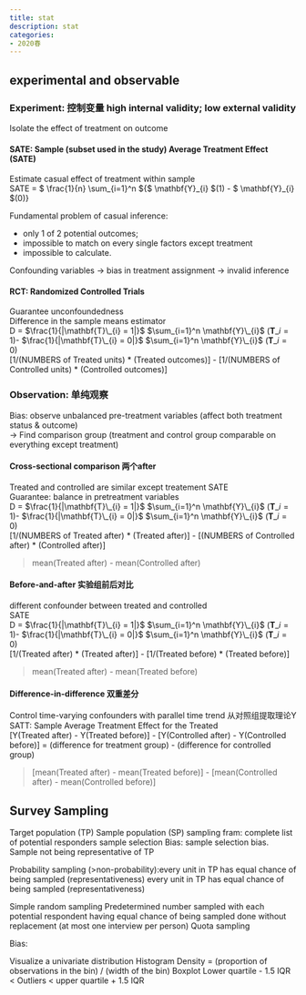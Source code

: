 ```yaml
---
title: stat
description: stat
categories: 
- 2020春
---
```

## experimental and observable

### Experiment: 控制变量 high internal validity; low external validity  
Isolate the effect of treatment on outcome  

#### SATE: Sample (subset used in the study) Average Treatment Effect (SATE)  
Estimate casual effect of treatment within sample  
SATE = $ \frac{1}{n} \sum_{i=1}^n ${$ \mathbf{Y}\_{i} $(1) - $ \mathbf{Y}\_{i} $(0)}  

Fundamental problem of casual inference:  
* only 1 of 2 potential outcomes;  
* impossible to match on every single factors except treatment  
* impossible to calculate.  

Confounding variables -> bias in treatment assignment -> invalid inference  
		
#### RCT: Randomized Controlled Trials
Guarantee unconfoundedness  
Difference in the sample means estimator  
D = $\frac{1}{|\mathbf{T}\_{i} = 1|}$  $\sum_{i=1}^n \mathbf{Y}\_{i}$ ($\mathbf{T}\_{i} = 1$)- $\frac{1}{|\mathbf{T}\_{i} = 0|}$  $\sum_{i=1}^n \mathbf{Y}\_{i}$ ($\mathbf{T}\_{i} = 0$)  
[1/(NUMBERS of Treated units) * (Treated outcomes)] - [1/(NUMBERS of Controlled units) * (Controlled outcomes)]


### Observation: 单纯观察
Bias: observe unbalanced pre-treatment variables (affect both treatment status & outcome)  
-> Find comparison group (treatment and control group comparable on everything except treatment)  
#### Cross-sectional comparison 两个after
Treated and controlled are similar except treatement
SATE  
Guarantee: balance in pretreatment variables  
D = $\frac{1}{|\mathbf{T}\_{i} = 1|}$  $\sum_{i=1}^n \mathbf{Y}\_{i}$ ($\mathbf{T}\_{i} = 1$)- $\frac{1}{|\mathbf{T}\_{i} = 0|}$  $\sum_{i=1}^n \mathbf{Y}\_{i}$ ($\mathbf{T}\_{i} = 0$)  
[1/(NUMBERS of Treated after) * (Treated after)] - [(NUMBERS of Controlled after) * (Controlled after)]
> mean(Treated after) - mean(Controlled after)
		
#### Before-and-after 实验组前后对比
different confounder between treated and controlled  
SATE  
D = $\frac{1}{|\mathbf{T}\_{i} = 1|}$  $\sum_{i=1}^n \mathbf{Y}\_{i}$ ($\mathbf{T}\_{i} = 1$)- $\frac{1}{|\mathbf{T}\_{i} = 0|}$  $\sum_{i=1}^n \mathbf{Y}\_{i}$ ($\mathbf{T}\_{i} = 0$)  
[1/(Treated after) * (Treated after)] - [1/(Treated before) * (Treated before)]  
> mean(Treated after) - mean(Treated before)
	
#### Difference-in-difference 双重差分
Control time-varying confounders with parallel time trend 从对照组提取理论Y  
SATT: Sample Average Treatment Effect for the Treated  
[Y(Treated after) - Y(Treated before)] - [Y(Controlled after) - Y(Controlled before)] = (difference for treatment group) - (difference for controlled group)  
> [mean(Treated after) - mean(Treated before)] - [mean(Controlled after) - mean(Controlled before)]


## Survey Sampling
Target population (TP)
Sample population (SP)
sampling fram: complete list of potential responders
sample selection Bias: sample selection bias. Sample not being representative of TP


Probability sampling (>non-probability):every unit in TP has equal chance of being sampled (representativeness)
 every unit in TP has equal chance of being sampled (representativeness)

	
Simple random sampling
	Predetermined number sampled with each potential respondent having equal chance of being sampled
	done without replacement (at most one interview per person)
Quota sampling

Bias: 
	
	

Visualize a univariate distribution
Histogram
	Density = (proportion of observations in the bin) / (width of the bin)
Boxplot
	Lower quartile - 1.5 IQR < Outliers < upper quartile + 1.5 IQR

